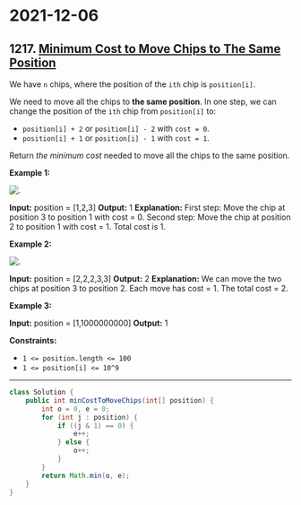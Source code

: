 # 2021-12-06

## 1217. [Minimum Cost to Move Chips to The Same Position](https://leetcode.com/problems/minimum-cost-to-move-chips-to-the-same-position/)

We have `n` chips, where the position of the `ith` chip is `position[i]`.

We need to move all the chips to **the same position**. In one step, we can change the position of the `ith` chip from `position[i]` to:

- `position[i] + 2` or `position[i] - 2` with `cost = 0`.
- `position[i] + 1` or `position[i] - 1` with `cost = 1`.

Return _the minimum cost_ needed to move all the chips to the same position.

**Example 1:**

![.](https://assets.leetcode.com/uploads/2020/08/15/chips_e1.jpg)

**Input:** position = \[1,2,3\]
**Output:** 1
**Explanation:** First step: Move the chip at position 3 to position 1 with cost = 0.
Second step: Move the chip at position 2 to position 1 with cost = 1.
Total cost is 1.

**Example 2:**

![.](https://assets.leetcode.com/uploads/2020/08/15/chip_e2.jpg)

**Input:** position = \[2,2,2,3,3\]
**Output:** 2
**Explanation:** We can move the two chips at position 3 to position 2. Each move has cost = 1. The total cost = 2.

**Example 3:**

**Input:** position = \[1,1000000000\]
**Output:** 1

**Constraints:**

- `1 <= position.length <= 100`
- `1 <= position[i] <= 10^9`

---

```java
class Solution {
    public int minCostToMoveChips(int[] position) {
        int o = 0, e = 0;
        for (int j : position) {
            if ((j & 1) == 0) {
                e++;
            } else {
                o++;
            }
        }
        return Math.min(o, e);
    }
}
```
